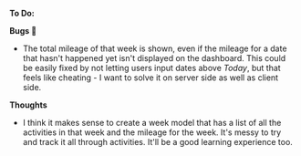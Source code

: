 **To Do:**

**Bugs 🐛**
  - The total mileage of that week is shown, even if the mileage for a date that hasn't happened yet isn't displayed on the dashboard. This could be easily fixed by not letting users input dates above *Today*, but that feels like cheating - I want to solve it on server side as well as client side.

**Thoughts**
  - I think it makes sense to create a week model that has a list of all the activities in that week and the mileage for the week. It's messy to try and track it all through activities. It'll be a good learning experience too.
